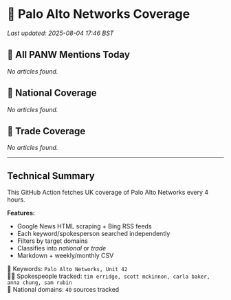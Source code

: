 # 🔐 Palo Alto Networks Coverage

_Last updated: 2025-08-04 17:46 BST_

## 📌 All PANW Mentions Today

_No articles found._

## 📰 National Coverage

_No articles found._

## 📘 Trade Coverage

_No articles found._


---

## Technical Summary

This GitHub Action fetches UK coverage of Palo Alto Networks every 4 hours.

**Features:**
- Google News HTML scraping + Bing RSS feeds
- Each keyword/spokesperson searched independently
- Filters by target domains
- Classifies into _national_ or _trade_
- Markdown + weekly/monthly CSV

📌 Keywords: `Palo Alto Networks, Unit 42`  
🧑‍💼 Spokespeople tracked: `tim erridge, scott mckinnon, carla baker, anna chung, sam rubin`  
📰 National domains: `40` sources tracked

